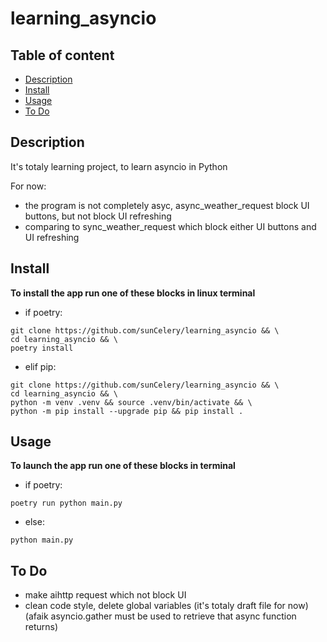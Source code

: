 <h1>learning_asyncio</h1>

<h2>Table of content</h2>

- [Description](#description)
- [Install](#install)
- [Usage](#usage)
- [To Do](#to-do)

## Description ##
It's totaly learning project, to learn asyncio in Python


For now:
- the program is not completely asyc, async_weather_request block UI buttons, but not block UI refreshing
- comparing to sync_weather_request which block either UI buttons and UI refreshing

## Install ##
**To install the app run one of these blocks in linux terminal**

- if poetry:
```
git clone https://github.com/sunCelery/learning_asyncio && \
cd learning_asyncio && \
poetry install
```

- elif pip:
```
git clone https://github.com/sunCelery/learning_asyncio && \
cd learning_asyncio && \
python -m venv .venv && source .venv/bin/activate && \
python -m pip install --upgrade pip && pip install .
```

## Usage ##
**To launch the app run one of these blocks in terminal**

- if poetry:
```
poetry run python main.py
```
- else:
```
python main.py
```


## To Do ##

- make aihttp request which not block UI
- clean code style, delete global variables (it's totaly draft file for now) (afaik asyncio.gather must be used to retrieve that async function returns)
